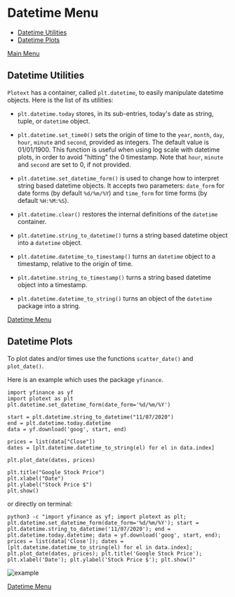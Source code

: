# Datetime Menu

- [ Datetime Utilities ](https://github.com/piccolomo/plotext/blob/master/readme/datetime.md#datetime-utilities)
- [ Datetime Plots ](https://github.com/piccolomo/plotext/blob/master/readme/datetime.md#datetime-plots)

[ Main Menu ](https://github.com/piccolomo/plotext#main-menu)



## Datetime Utilities 

`Plotext` has a container, called `plt.datetime`, to easily manipulate datetime objects. Here is the list of its utilities:

- `plt.datetime.today` stores, in its sub-entries, today's date as string, tuple, or `datetime` object.

- `plt.datetime.set_time0()` sets the origin of time to the `year`, `month`, `day`, `hour`, `minute` and `second`, provided as integers. The default value is 01/01/1900. 
This function is useful when using log scale with datetime plots, in order to avoid "hitting" the 0 timestamp. Note that `hour`, `minute` and `second` are set to 0, if not provided.

- `plt.datetime.set_datetime_form()` is used to change how to interpret string based datetime objects. It accepts two parameters: `date_form` for date forms (by default `%d/%m/%Y`) and `time_form` for time forms (by default `%H:%M:%S`).

- `plt.datetime.clear()` restores the internal definitions of the `datetime` container.

- `plt.datetime.string_to_datetime()` turns a string based datetime object into a `datetime` object.

- `plt.datetime.datetime_to_timestamp()` turns an `datetime` object to a timestamp, relative to the origin of time.

- `plt.datetime.string_to_timestamp()` turns a string based datetime object into a timestamp.

- `plt.datetime.datetime_to_string()` turns an object of the `datetime` package into a string.

[ Datetime Menu ](https://github.com/piccolomo/plotext/blob/master/readme/datetime.md#datetime-menu)



## Datetime Plots

To plot dates and/or times use the functions `scatter_date()` and `plot_date()`.

Here is an example which uses the package `yfinance`.

```
import yfinance as yf
import plotext as plt
plt.datetime.set_datetime_form(date_form='%d/%m/%Y')

start = plt.datetime.string_to_datetime("11/07/2020")
end = plt.datetime.today.datetime
data = yf.download('goog', start, end)

prices = list(data["Close"])
dates = [plt.datetime.datetime_to_string(el) for el in data.index]

plt.plot_date(dates, prices)

plt.title("Google Stock Price")
plt.xlabel("Date")
plt.ylabel("Stock Price $")
plt.show()
```
or directly on terminal:
```
python3 -c "import yfinance as yf; import plotext as plt; plt.datetime.set_datetime_form(date_form='%d/%m/%Y'); start = plt.datetime.string_to_datetime('11/07/2020'); end = plt.datetime.today.datetime; data = yf.download('goog', start, end); prices = list(data['Close']); dates = [plt.datetime.datetime_to_string(el) for el in data.index]; plt.plot_date(dates, prices); plt.title('Google Stock Price'); plt.xlabel('Date'); plt.ylabel('Stock Price $'); plt.show()"
```

![example](https://raw.githubusercontent.com/piccolomo/plotext/master/images/datetime.png)

[ Datetime Menu ](https://github.com/piccolomo/plotext/blob/master/readme/datetime.md#datetime-menu)
